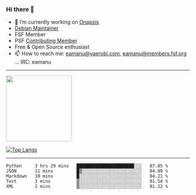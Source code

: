 ### Hi there 👋


- 🔭 I’m currently working on [Onapsis](http://onapsis.com)
- [Debian Maintainer](https://qa.debian.org/developer.php?login=eamanu%40yaerobi.com)
- FSF Member
- PSF [Contributing Member](https://www.python.org/psf/membership/#what-membership-classes-are-there)
- Free & Open Source enthusiast 
- 📫 How to reach me: eamanu@yaerobi.com, eamanu@members.fsf.org ... IRC: eamanu

---

<img height="180em" src="https://github-readme-stats.vercel.app/api?theme=dark&username=eamanu&show_icons=true&hide_border=true&&count_private=true&include_all_commits=true" />

[![Top Langs](https://github-readme-stats.vercel.app/api/top-langs/?theme=dark&username=eamanu&layout=compact)](https://github.com/anuraghazra/github-readme-stats)

---

<!--START_SECTION:waka-->
```text
Python     3 hrs 29 mins   ██████████████████████░░░   87.85 % 
JSON       11 mins         █▒░░░░░░░░░░░░░░░░░░░░░░░   04.99 % 
Markdown   10 mins         █░░░░░░░░░░░░░░░░░░░░░░░░   04.21 % 
Text       3 mins          ▒░░░░░░░░░░░░░░░░░░░░░░░░   01.54 % 
XML        2 mins          ▒░░░░░░░░░░░░░░░░░░░░░░░░   01.22 % 
```
<!--END_SECTION:waka-->
